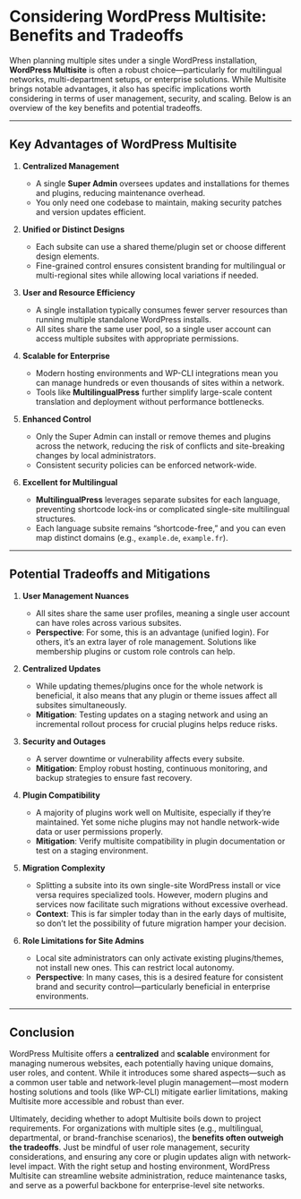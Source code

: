 # Considering WordPress Multisite: Benefits and Tradeoffs

When planning multiple sites under a single WordPress installation, **WordPress Multisite** is often a robust choice—particularly for multilingual networks, multi-department setups, or enterprise solutions. While Multisite brings notable advantages, it also has specific implications worth considering in terms of user management, security, and scaling. Below is an overview of the key benefits and potential tradeoffs.

---

## Key Advantages of WordPress Multisite

1. **Centralized Management**
    
    - A single **Super Admin** oversees updates and installations for themes and plugins, reducing maintenance overhead.
    - You only need one codebase to maintain, making security patches and version updates efficient.
2. **Unified or Distinct Designs**
    
    - Each subsite can use a shared theme/plugin set or choose different design elements.
    - Fine-grained control ensures consistent branding for multilingual or multi-regional sites while allowing local variations if needed.
3. **User and Resource Efficiency**
    
    - A single installation typically consumes fewer server resources than running multiple standalone WordPress installs.
    - All sites share the same user pool, so a single user account can access multiple subsites with appropriate permissions.
4. **Scalable for Enterprise**
    
    - Modern hosting environments and WP-CLI integrations mean you can manage hundreds or even thousands of sites within a network.
    - Tools like **MultilingualPress** further simplify large-scale content translation and deployment without performance bottlenecks.
5. **Enhanced Control**
    
    - Only the Super Admin can install or remove themes and plugins across the network, reducing the risk of conflicts and site-breaking changes by local administrators.
    - Consistent security policies can be enforced network-wide.
6. **Excellent for Multilingual**
    
    - **MultilingualPress** leverages separate subsites for each language, preventing shortcode lock-ins or complicated single-site multilingual structures.
    - Each language subsite remains “shortcode-free,” and you can even map distinct domains (e.g., `example.de`, `example.fr`).

---

## Potential Tradeoffs and Mitigations

1. **User Management Nuances**
    
    - All sites share the same user profiles, meaning a single user account can have roles across various subsites.
    - **Perspective**: For some, this is an advantage (unified login). For others, it’s an extra layer of role management. Solutions like membership plugins or custom role controls can help.
2. **Centralized Updates**
    
    - While updating themes/plugins once for the whole network is beneficial, it also means that any plugin or theme issues affect all subsites simultaneously.
    - **Mitigation**: Testing updates on a staging network and using an incremental rollout process for crucial plugins helps reduce risks.
3. **Security and Outages**
    
    - A server downtime or vulnerability affects every subsite.
    - **Mitigation**: Employ robust hosting, continuous monitoring, and backup strategies to ensure fast recovery.
4. **Plugin Compatibility**
    
    - A majority of plugins work well on Multisite, especially if they’re maintained. Yet some niche plugins may not handle network-wide data or user permissions properly.
    - **Mitigation**: Verify multisite compatibility in plugin documentation or test on a staging environment.
5. **Migration Complexity**
    
    - Splitting a subsite into its own single-site WordPress install or vice versa requires specialized tools. However, modern plugins and services now facilitate such migrations without excessive overhead.
    - **Context**: This is far simpler today than in the early days of multisite, so don’t let the possibility of future migration hamper your decision.
6. **Role Limitations for Site Admins**
    
    - Local site administrators can only activate existing plugins/themes, not install new ones. This can restrict local autonomy.
    - **Perspective**: In many cases, this is a desired feature for consistent brand and security control—particularly beneficial in enterprise environments.

---

## Conclusion

WordPress Multisite offers a **centralized** and **scalable** environment for managing numerous websites, each potentially having unique domains, user roles, and content. While it introduces some shared aspects—such as a common user table and network-level plugin management—most modern hosting solutions and tools (like WP-CLI) mitigate earlier limitations, making Multisite more accessible and robust than ever.

Ultimately, deciding whether to adopt Multisite boils down to project requirements. For organizations with multiple sites (e.g., multilingual, departmental, or brand-franchise scenarios), the **benefits often outweigh the tradeoffs**. Just be mindful of user role management, security considerations, and ensuring any core or plugin updates align with network-level impact. With the right setup and hosting environment, WordPress Multisite can streamline website administration, reduce maintenance tasks, and serve as a powerful backbone for enterprise-level site networks.